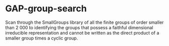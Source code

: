 # GAP-group-search
Scan through the SmallGroups library of all the finite groups of order smaller than 2 000 to identifying the groups that possess a faithful dimensional irreducible representation and cannot be written as the direct product of a smaller group times a cyclic group.
